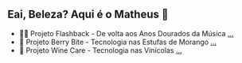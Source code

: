 ## Eai, Beleza? Aqui é o Matheus 👋

<!--
**matheusressu/matheusressu** is a ✨ _special_ ✨ repository because its `README.md` (this file) appears on your GitHub profile.

Here are some ideas to get you started:

- 🔭 I’m currently working on ...
- 🌱 I’m currently learning ...
- 👯 I’m looking to collaborate on ...
- 🤔 I’m looking for help with ...
- 💬 Ask me about ...
- 📫 How to reach me: ...
- 😄 Pronouns: ...
- ⚡ Fun fact: ...
-->

- 💽🎵 Projeto Flashback - De volta aos Anos Dourados da Música [...](https://github.com/Projeto-Individual-Flashback/flashback-site)
- 🍓 Projeto Berry Bite - Tecnologia nas Estufas de Morango [...](https://github.com/Projeto-Individual-Flashback/flashback-site)
- 🍷 Projeto Wine Care - Tecnologia nas Vinícolas [...](https://github.com/Projeto-Individual-Flashback/flashback-site)
